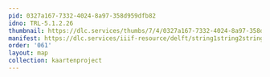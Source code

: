 ```yaml
---
pid: 0327a167-7332-4024-8a97-358d959dfb82
idno: TRL-5.1.2.26
thumbnail: https://dlc.services/thumbs/7/4/0327a167-7332-4024-8a97-358d959dfb82/full/400,339/0/default.jpg
manifest: https://dlc.services/iiif-resource/delft/string1string2string3/kaartenproject-2007/TRL-5.1.2.26
order: '061'
layout: map
collection: kaartenproject
---
```


